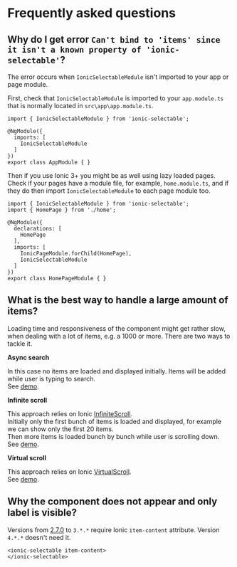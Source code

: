 # Frequently asked questions

## Why do I get error `Can't bind to 'items' since it isn't a known property of 'ionic-selectable'`?

The error occurs when `IonicSelectableModule` isn't imported to your app or page module.

First, check that `IonicSelectableModule` is imported to your `app.module.ts` that is normally located in `src\app\app.module.ts`.

```
import { IonicSelectableModule } from 'ionic-selectable';

@NgModule({
  imports: [
    IonicSelectableModule
  ]
})
export class AppModule { }
```

Then if you use Ionic 3+ you might be as well using lazy loaded pages. Check if your pages have a module file, for example, `home.module.ts`, and if they do then import `IonicSelectableModule` to each page module too.

```
import { IonicSelectableModule } from 'ionic-selectable';
import { HomePage } from './home';

@NgModule({
  declarations: [
    HomePage
  ],
  imports: [
    IonicPageModule.forChild(HomePage),
    IonicSelectableModule
  ]
})
export class HomePageModule { }
```

## What is the best way to handle a large amount of items?

Loading time and responsiveness of the component might get rather slow, when dealing with a lot of items, e.g. a 1000 or more.
There are two ways to tackle it.

**Async search**

In this case no items are loaded and displayed initially. Items will be added while user is typing to search.  
See [demo](/ionic-selectable/search-items-asynchronously).

**Infinite scroll**

This approach relies on Ionic [InfiniteScroll](https://ionicframework.com/docs/api/components/infinite-scroll/InfiniteScroll/).  
Initially only the first bunch of items is loaded and displayed, for example we can show only the first 20 items.  
Then more items is loaded bunch by bunch while user is scrolling down.  
See [demo](/ionic-selectable/infinite-scroll).

**Virtual scroll**

This approach relies on Ionic [VirtualScroll](https://ionicframework.com/docs/api/components/virtual-scroll/VirtualScroll/).  
See [demo](/ionic-selectable/virtual-scroll).

## Why the component does not appear and only label is visible?

Versions from [2.7.0](https://github.com/ionic-selectable/ionic-selectable/releases/tag/2.7.0) to `3.*.*` require Ionic `item-content` attribute.
Version `4.*.*` doesn't need it.

```
<ionic-selectable item-content>
</ionic-selectable>
```
